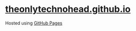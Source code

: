 # [theonlytechnohead.github.io](https://theonlytechnohead.github.io)

Hosted using [GitHub Pages](https://pages.github.com/)
